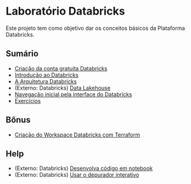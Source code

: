 # Laboratório Databricks

Este projeto tem como objetivo dar os conceitos básicos da Plataforma Databricks.

## Sumário
- [Criação da conta gratuíta Databricks](00-passo-a-passo.md)
- [Introdução ao Databricks](01-introducao.md)
- [A Arquitetura Databricks](02-arquitetura.md)
- (Externo: Databricks) [Data Lakehouse](https://www.databricks.com/glossary/data-lakehouse)
- [Navegação inicial pela interface do Databricks](03-navegacao-inicial.md)
- [Exercícios](04-exercicios.md)

## Bônus
- [Criação do Workspace Databricks com Terraform](99-configurar-databricks-aws.md)

## Help
- (Externo: Databricks) [Desenvolva código em notebook](https://docs.databricks.com/pt/notebooks/notebooks-code.html)
- (Externo: Databricks) [Usar o depurador interativo](https://docs.databricks.com/pt/notebooks/debugger.html)
